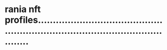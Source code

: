 # rania nft profiles.......................................................................................................

